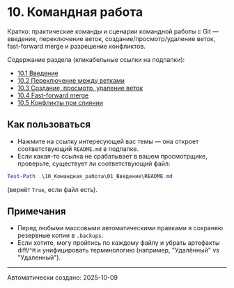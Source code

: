 # 10. Командная работа

Кратко: практические команды и сценарии командной работы с Git — введение, переключение веток, создание/просмотр/удаление веток, fast-forward merge и разрешение конфликтов.

Содержание раздела (кликабельные ссылки на подпапки):

- [10.1 Введение](./01_Введение/README.md)
- [10.2 Переключение между ветками](./02_Переключение_между_ветками/README.md)
- [10.3 Создание, просмотр, удаление веток](./03_Создание,_просмотр,_удаление_веток/README.md)
- [10.4 Fast-forward merge](./04_Fast-forward%20merge/README.md)
- [10.5 Конфликты при слиянии](./05_Конфликты%20при%20слиянии/README.md)

## Как пользоваться

- Нажмите на ссылку интересующей вас темы — она откроет соответствующий `README.md` в подпапке.
- Если какая-то ссылка не срабатывает в вашем просмотрщике, проверьте, существует ли соответствующий файл:

```powershell
Test-Path .\10_Командная_работа\01_Введение\README.md
``` 

(вернёт `True`, если файл есть).

## Примечания

- Перед любыми массовыми автоматическими правками я сохраняю резервные копии в `.backups`.
- Если хотите, могу пройтись по каждому файлу и убрать артефакты diff/`^M` и унифицировать терминологию (например, "Удалённый" vs "Удаленный").

---
Автоматически создано: 2025-10-09
